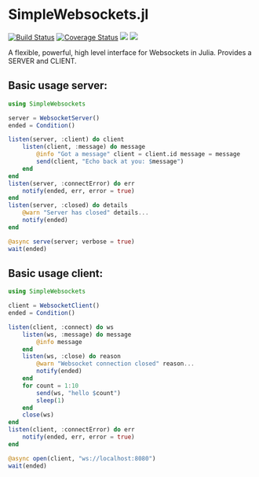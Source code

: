 # SimpleWebsockets.jl 
[![Build Status](https://travis-ci.org/citkane/SimpleWebsockets.jl.svg?branch=master)](https://travis-ci.org/citkane/SimpleWebsockets.jl)
[![Coverage Status](https://coveralls.io/repos/github/citkane/SimpleWebsockets.jl/badge.svg?branch=master)](https://coveralls.io/github/citkane/SimpleWebsockets.jl?branch=master)
[![](https://img.shields.io/badge/docs-stable-blue.svg)](https://citkane.github.io/SimpleWebsockets.jl/stable)
[![](https://img.shields.io/badge/docs-dev-blue.svg)](https://citkane.github.io/SimpleWebsockets.jl/dev)

A flexible, powerful, high level interface for Websockets in Julia. Provides a SERVER and CLIENT.

## Basic usage server:

```julia
using SimpleWebsockets

server = WebsocketServer()
ended = Condition() 

listen(server, :client) do client
    listen(client, :message) do message
        @info "Got a message" client = client.id message = message
        send(client, "Echo back at you: $message")
    end
end
listen(server, :connectError) do err
    notify(ended, err, error = true)
end
listen(server, :closed) do details
    @warn "Server has closed" details...
    notify(ended)
end

@async serve(server; verbose = true)
wait(ended)
```
## Basic usage client:

```julia
using SimpleWebsockets

client = WebsocketClient()
ended = Condition()

listen(client, :connect) do ws
    listen(ws, :message) do message
        @info message
    end
    listen(ws, :close) do reason
        @warn "Websocket connection closed" reason...
        notify(ended)
    end
    for count = 1:10
        send(ws, "hello $count")
        sleep(1)
    end
    close(ws)
end
listen(client, :connectError) do err
    notify(ended, err, error = true)
end

@async open(client, "ws://localhost:8080")
wait(ended)
```
